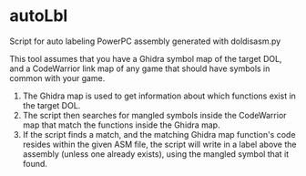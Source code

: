 # autoLbl
Script for auto labeling PowerPC assembly generated with doldisasm.py  

This tool assumes that you have a Ghidra symbol map of the target DOL, and a CodeWarrior link map of any game that should have symbols in common with your game.  

1. The Ghidra map is used to get information about which functions exist in the target DOL.  
1. The script then searches for mangled symbols inside the CodeWarrior map that match the functions inside the Ghidra map.  
1. If the script finds a match, and the matching Ghidra map function's code resides within the given ASM file, the script will write in a label above the assembly (unless one already exists), using the mangled symbol that it found.
